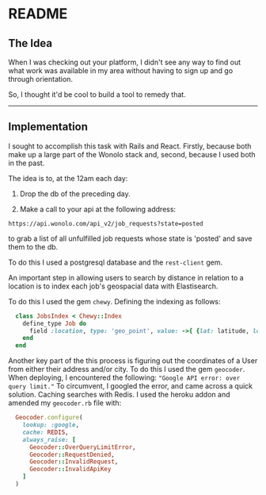 # README

## The Idea
  When I was checking out your platform, I didn't see any way to find out what work was available in my area without having to sign up and go through orientation.

  So, I thought it'd be cool to build a tool to remedy that.

  ---

## Implementation
  I sought to accomplish this task with Rails and React. Firstly, because both make up a large part of the Wonolo stack and, second, because I used both in the past.

  The idea is to, at the 12am each day:

  1) Drop the db of the preceding day.

  2) Make a call to your api at the following address:

  ```
  https://api.wonolo.com/api_v2/job_requests?state=posted
  ```

  to grab a list of all unfulfilled job requests whose state is 'posted' and save them to the db.

  To do this I used a postgresql database and the `rest-client` gem.

  An important step in allowing users to search by distance in relation to a location is to index each job's geospacial data with Elastisearch.

  To do this I used the gem `chewy`. Defining the indexing as follows:
  ```ruby
    class JobsIndex < Chewy::Index
      define_type Job do
        field :location, type: 'geo_point', value: ->{ {lat: latitude, lon: longitude} }
      end
    end
  ```

  Another key part of the this process is figuring out the coordinates of a User from either their address and/or city. To do this I used the gem `geocoder`. When deploying, I encountered the following: `"Google API error: over query limit."` To circumvent, I googled the error, and came across a quick solution. Caching searches with Redis. I used the heroku addon and amended my `geocoder.rb` file with:

  ```ruby
    Geocoder.configure(
      lookup: :google,
      cache: REDIS,
      always_raise: [
        Geocoder::OverQueryLimitError,
        Geocoder::RequestDenied,
        Geocoder::InvalidRequest,
        Geocoder::InvalidApiKey
      ]
    )
  ```

  
